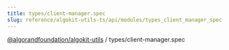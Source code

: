 ```yaml
---
title: types/client-manager.spec
slug: reference/algokit-utils-ts/api/modules/types_client_manager_spec
---
```

[@algorandfoundation/algokit-utils](/reference/algokit-utils-ts/api/overview) / types/client-manager.spec
